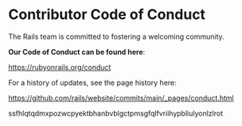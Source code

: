 # Contributor Code of Conduct

The Rails team is committed to fostering a welcoming community.

**Our Code of Conduct can be found here**:

https://rubyonrails.org/conduct

For a history of updates, see the page history here:

https://github.com/rails/website/commits/main/_pages/conduct.html


ssfhlqtqdmxpozwcpyektbhanbvblgctpmsgfqlfvriihypbliulyonlzlrot

